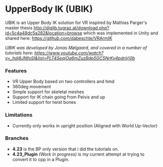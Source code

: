 # UpperBody IK (UBIK) #

UBIK is an Upper Body IK solution for VR inspired by Mathias Parger's master thesis http://diglib.tugraz.at/download.php?id=5c4a48dc5a282&location=browse
which was implemented in Unity and shared here: https://github.com/dabeschte/VRArmIK

*UBIK was developed by Jonas Mølgaard, and covered in a number of tutorials here: https://www.youtube.com/watch?v=_hdj8JNfoSI&list=PLT4SeajOa6mZuzBdp5GC5NrKy4pdnVj0b* 

### Features ###

* VR Upper Body based on two controllers and hmd
* 360deg movement
* Simple support for skeletal meshes
* Support for IK chain going from Pelvis and up
* Limited support for twist bones

### Limitations ###

* Currently only works in upright position (Aligned with World Up-Vector)

### Branches ###
* **4.23** is the BP only version that i did the tutorials on.
* **4.23_Plugin** *(Work in progress)* is my current attempt at trying to convert it to cpp in a Plugin.
